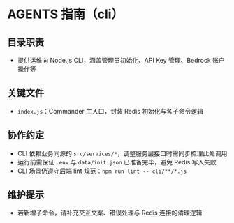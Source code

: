 # AGENTS 指南（cli）

## 目录职责
- 提供运维向 Node.js CLI，涵盖管理员初始化、API Key 管理、Bedrock 账户操作等

## 关键文件
- `index.js`：Commander 主入口，封装 Redis 初始化与各子命令逻辑

## 协作约定
- CLI 依赖业务同源的 `src/services/*`，调整服务层接口时需同步梳理此处调用
- 运行前需保证 `.env` 与 `data/init.json` 已准备完毕，避免 Redis 写入失败
- CLI 场景仍遵守后端 lint 规范：`npm run lint -- cli/**/*.js`

## 维护提示
- 若新增子命令，请补充交互文案、错误处理与 Redis 连接的清理逻辑